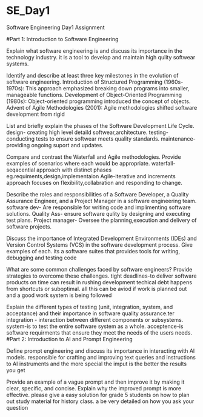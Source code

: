 # SE_Day1
Software Engineering Day1 Assignment

#Part 1: Introduction to Software Engineering

Explain what software engineering is and discuss its importance in the technology industry.
it is a tool to develop and maintain high qulity softwear systems.

Identify and describe at least three key milestones in the evolution of software engineering.
Introduction of Structured Programming (1960s-1970s): This approach emphasized breaking down programs into smaller, manageable functions.
Development of Object-Oriented Programming (1980s): Object-oriented programming introduced the concept of objects.
Advent of Agile Methodologies (2001): Agile methodologies shifted software development from rigid

List and briefly explain the phases of the Software Development Life Cycle.
design- creating high level detaild softwear,architecture.
testing- conducting tests to ensure softwear meets quality standards.
maintenance- providing ongoing suport and updates.


Compare and contrast the Waterfall and Agile methodologies. Provide examples of scenarios where each would be appropriate.
waterfall- seqacential approach with distinct phases eg.requiments,design,implementaion 
Agile-iterative and increments approach focuses on flexibility,collabration and responding to change.

Describe the roles and responsibilities of a Software Developer, a Quality Assurance Engineer, and a Project Manager in a software engineering team.
software dev- Are responsible for writing code and implimenting software solutions.
Quality Ass- ensure software qulity by designing and executing test plans.
Project manager- Oversee the planning,execution and delivery of software projects.

Discuss the importance of Integrated Development Environments (IDEs) and Version Control Systems (VCS) in the software development process. Give examples of each.
its a software suites that provides tools for writing, debugging and testing code

What are some common challenges faced by software engineers? Provide strategies to overcome these challenges.
tight deadlines-to deliver software products on time can result in rushing development
techical debt happens from shortcuts or suboptimal.
all this can be aviod if work is planned out and a good work system is being followed



Explain the different types of testing (unit, integration, system, and acceptance) and their importance in software quality assurance.ter
integration - interaction between different components or subsystems.
system-is to test the entire software system as a whole.
acceptence-is software requirments that ensure they meet the needs of the users needs.
#Part 2: Introduction to AI and Prompt Engineering


Define prompt engineering and discuss its importance in interacting with AI models.
responsible for crafting and improving text queries and instructions to AI instruments and the more special the imput is the better the results you get

Provide an example of a vague prompt and then improve it by making it clear, specific, and concise. Explain why the improved prompt is more effective.
please give a easy solution for grade 5 students on how to plan out study material for history class.
a be very detailed on how you ask your question
